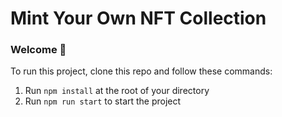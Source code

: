 # Mint Your Own NFT Collection

### **Welcome 👋**
To run this project, clone this repo and follow these commands:

1. Run `npm install` at the root of your directory
2. Run `npm run start` to start the project
